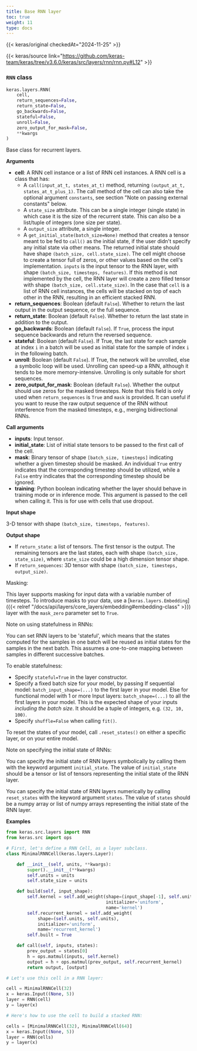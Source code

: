 ```yaml
---
title: Base RNN layer
toc: true
weight: 11
type: docs
---
```


{{< keras/original checkedAt="2024-11-25" >}}

{{< keras/source link="https://github.com/keras-team/keras/tree/v3.6.0/keras/src/layers/rnn/rnn.py#L12" >}}

### `RNN` class

```python
keras.layers.RNN(
    cell,
    return_sequences=False,
    return_state=False,
    go_backwards=False,
    stateful=False,
    unroll=False,
    zero_output_for_mask=False,
    **kwargs
)
```

Base class for recurrent layers.

**Arguments**

- **cell**: A RNN cell instance or a list of RNN cell instances. A RNN cell is a class that has:
  - A `call(input_at_t, states_at_t)` method, returning `(output_at_t, states_at_t_plus_1)`. The call method of the cell can also take the optional argument `constants`, see section "Note on passing external constants" below.
  - A `state_size` attribute. This can be a single integer (single state) in which case it is the size of the recurrent state. This can also be a list/tuple of integers (one size per state).
  - A `output_size` attribute, a single integer.
  - A `get_initial_state(batch_size=None)` method that creates a tensor meant to be fed to `call()` as the initial state, if the user didn't specify any initial state via other means. The returned initial state should have shape `(batch_size, cell.state_size)`. The cell might choose to create a tensor full of zeros, or other values based on the cell's implementation. `inputs` is the input tensor to the RNN layer, with shape `(batch_size, timesteps, features)`. If this method is not implemented by the cell, the RNN layer will create a zero filled tensor with shape `(batch_size, cell.state_size)`. In the case that `cell` is a list of RNN cell instances, the cells will be stacked on top of each other in the RNN, resulting in an efficient stacked RNN.
- **return_sequences**: Boolean (default `False`). Whether to return the last output in the output sequence, or the full sequence.
- **return_state**: Boolean (default `False`). Whether to return the last state in addition to the output.
- **go_backwards**: Boolean (default `False`). If `True`, process the input sequence backwards and return the reversed sequence.
- **stateful**: Boolean (default `False`). If True, the last state for each sample at index `i` in a batch will be used as initial state for the sample of index `i` in the following batch.
- **unroll**: Boolean (default `False`). If True, the network will be unrolled, else a symbolic loop will be used. Unrolling can speed-up a RNN, although it tends to be more memory-intensive. Unrolling is only suitable for short sequences.
- **zero_output_for_mask**: Boolean (default `False`). Whether the output should use zeros for the masked timesteps. Note that this field is only used when `return_sequences` is `True` and `mask` is provided. It can useful if you want to reuse the raw output sequence of the RNN without interference from the masked timesteps, e.g., merging bidirectional RNNs.

**Call arguments**

- **inputs**: Input tensor.
- **initial_state**: List of initial state tensors to be passed to the first call of the cell.
- **mask**: Binary tensor of shape `[batch_size, timesteps]` indicating whether a given timestep should be masked. An individual `True` entry indicates that the corresponding timestep should be utilized, while a `False` entry indicates that the corresponding timestep should be ignored.
- **training**: Python boolean indicating whether the layer should behave in training mode or in inference mode. This argument is passed to the cell when calling it. This is for use with cells that use dropout.

**Input shape**

3-D tensor with shape `(batch_size, timesteps, features)`.

**Output shape**

- If `return_state`: a list of tensors. The first tensor is the output. The remaining tensors are the last states, each with shape `(batch_size, state_size)`, where `state_size` could be a high dimension tensor shape.
- If `return_sequences`: 3D tensor with shape `(batch_size, timesteps, output_size)`.

Masking:

This layer supports masking for input data with a variable number of timesteps. To introduce masks to your data, use a [`keras.layers.Embedding`]({{< relref "/docs/api/layers/core_layers/embedding#embedding-class" >}}) layer with the `mask_zero` parameter set to `True`.

Note on using statefulness in RNNs:

You can set RNN layers to be 'stateful', which means that the states computed for the samples in one batch will be reused as initial states for the samples in the next batch. This assumes a one-to-one mapping between samples in different successive batches.

To enable statefulness:

- Specify `stateful=True` in the layer constructor.
- Specify a fixed batch size for your model, by passing If sequential model: `batch_input_shape=(...)` to the first layer in your model. Else for functional model with 1 or more Input layers: `batch_shape=(...)` to all the first layers in your model. This is the expected shape of your inputs _including the batch size_. It should be a tuple of integers, e.g. `(32, 10, 100)`.
- Specify `shuffle=False` when calling `fit()`.

To reset the states of your model, call `.reset_states()` on either a specific layer, or on your entire model.

Note on specifying the initial state of RNNs:

You can specify the initial state of RNN layers symbolically by calling them with the keyword argument `initial_state`. The value of `initial_state` should be a tensor or list of tensors representing the initial state of the RNN layer.

You can specify the initial state of RNN layers numerically by calling `reset_states` with the keyword argument `states`. The value of `states` should be a numpy array or list of numpy arrays representing the initial state of the RNN layer.

**Examples**

```python
from keras.src.layers import RNN
from keras.src import ops

# First, let's define a RNN Cell, as a layer subclass.
class MinimalRNNCell(keras.layers.Layer):

    def __init__(self, units, **kwargs):
        super().__init__(**kwargs)
        self.units = units
        self.state_size = units

    def build(self, input_shape):
        self.kernel = self.add_weight(shape=(input_shape[-1], self.units),
                                      initializer='uniform',
                                      name='kernel')
        self.recurrent_kernel = self.add_weight(
            shape=(self.units, self.units),
            initializer='uniform',
            name='recurrent_kernel')
        self.built = True

    def call(self, inputs, states):
        prev_output = states[0]
        h = ops.matmul(inputs, self.kernel)
        output = h + ops.matmul(prev_output, self.recurrent_kernel)
        return output, [output]

# Let's use this cell in a RNN layer:

cell = MinimalRNNCell(32)
x = keras.Input((None, 5))
layer = RNN(cell)
y = layer(x)

# Here's how to use the cell to build a stacked RNN:

cells = [MinimalRNNCell(32), MinimalRNNCell(64)]
x = keras.Input((None, 5))
layer = RNN(cells)
y = layer(x)
```
